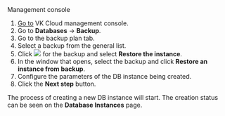 <tabs>
<tablist>
<tab>Management console</tab>
</tablist>
<tabpanel>

1. [Go to](https://msk.cloud.vk.com/app/en/) VK Cloud management console.
1. Go to **Databases** → **Backup**.
1. Go to the backup plan tab.
1. Select a backup from the general list.
1. Click ![ ](/en/assets/more-icon.svg "inline") for the backup and select **Restore the instance**.
1. In the window that opens, select the backup and click **Restore an instance from backup**.
1. Configure the parameters of the DB instance being created.
1. Click the **Next step** button.

The process of creating a new DB instance will start. The creation status can be seen on the **Database Instances** page.

</tabpanel>
</tabs>
